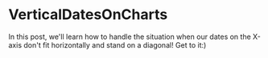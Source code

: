 # VerticalDatesOnCharts
In this post, we'll learn how to handle the situation when our dates on the X-axis don't fit horizontally and stand on a diagonal!  Get to it:)
